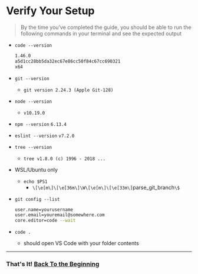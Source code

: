 # Verify Your Setup

> By the time you’ve completed the guide, you should be able to run the following commands in your terminal and see the expected output

- `code --version`

  ```bash
  1.46.0
  a5d1cc28bb5da32ec67e86cc50f84c67cc690321
  x64
  ```

- `git --version`
  - `git version 2.24.3 (Apple Git-128)`
- `node --version`
  - `v10.19.0`
- `npm --version`
  `6.13.4`
- `eslint --version`
  `v7.2.0`
- `tree --version`
  - `tree v1.8.0 (c) 1996 - 2018 ...`
- WSL/Ubuntu only
  - `echo $PS1`
    - `\[\e[m\]\[\e[36m\]\W\[\e[m\]\[\e[33m\]`parse_git_branch`\$`
- `git config --list`

  ```bash
  user.name=yourusername
  user.email=youremail@somewhere.com
  core.editor=code --wait
  ```

- `code .`
  - should open VS Code with your folder contents

---

### That's It! [Back To the Beginning](../README.md)

